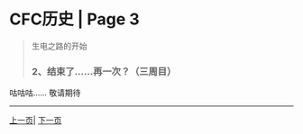 # CFC历史 | Page 3

> 生电之路的开始
> ### 2、结束了……再一次？（三周目）

咕咕咕……
敬请期待
















---
[上一页](history_2.md)| [下一页](history_4.md)
